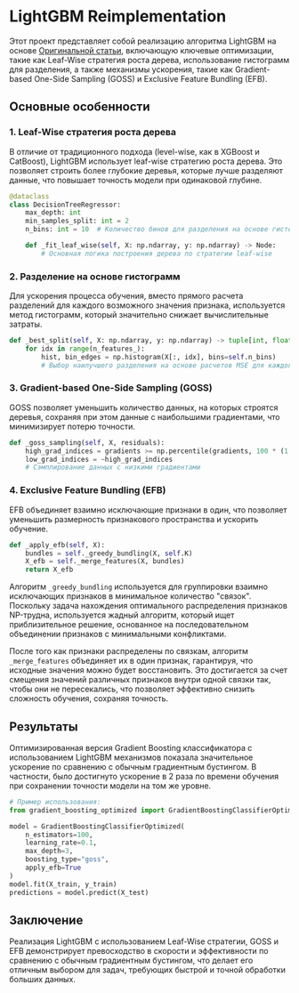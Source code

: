 # LightGBM Reimplementation

Этот проект представляет собой реализацию алгоритма LightGBM на основе [Оригинальной статьи](https://papers.nips.cc/paper_files/paper/2017/file/6449f44a102fde848669bdd9eb6b76fa-Paper.pdf), включающую ключевые оптимизации, такие как Leaf-Wise стратегия роста дерева, использование гистограмм для разделения, а также механизмы ускорения, такие как Gradient-based One-Side Sampling (GOSS) и Exclusive Feature Bundling (EFB).


## Основные особенности

### 1. Leaf-Wise стратегия роста дерева
В отличие от традиционного подхода (level-wise, как в XGBoost и CatBoost), LightGBM использует leaf-wise стратегию роста дерева. Это позволяет строить более глубокие деревья, которые лучше разделяют данные, что повышает точность модели при одинаковой глубине.

```python
@dataclass
class DecisionTreeRegressor:
    max_depth: int
    min_samples_split: int = 2
    n_bins: int = 10  # Количество бинов для разделения на основе гистограмм

    def _fit_leaf_wise(self, X: np.ndarray, y: np.ndarray) -> Node:
        # Основная логика построения дерева по стратегии leaf-wise
```

### 2. Разделение на основе гистограмм
Для ускорения процесса обучения, вместо прямого расчета разделений для каждого возможного значения признака, используется метод гистограмм, который значительно снижает вычислительные затраты.

```python
def _best_split(self, X: np.ndarray, y: np.ndarray) -> tuple[int, float]:
    for idx in range(n_features_):
        hist, bin_edges = np.histogram(X[:, idx], bins=self.n_bins)
        # Выбор наилучшего разделения на основе расчетов MSE для каждого бинового разделения
```

### 3. Gradient-based One-Side Sampling (GOSS)
GOSS позволяет уменьшить количество данных, на которых строятся деревья, сохраняя при этом данные с наибольшими градиентами, что минимизирует потерю точности.

```python
def _goss_sampling(self, X, residuals):
    high_grad_indices = gradients >= np.percentile(gradients, 100 * (1 - self.alpha))
    low_grad_indices = ~high_grad_indices
    # Сэмплирование данных с низкими градиентами
```

### 4. Exclusive Feature Bundling (EFB)
EFB объединяет взаимно исключающие признаки в один, что позволяет уменьшить размерность признакового пространства и ускорить обучение.

```python
def _apply_efb(self, X):
    bundles = self._greedy_bundling(X, self.K)
    X_efb = self._merge_features(X, bundles)
    return X_efb
```

Алгоритм `_greedy_bundling` используется для группировки взаимно исключающих признаков в минимальное количество "связок". Поскольку задача нахождения оптимального распределения признаков NP-трудна, используется жадный алгоритм, который ищет приблизительное решение, основанное на последовательном объединении признаков с минимальными конфликтами. 

После того как признаки распределены по связкам, алгоритм `_merge_features` объединяет их в один признак, гарантируя, что исходные значения можно будет восстановить. Это достигается за счет смещения значений различных признаков внутри одной связки так, чтобы они не пересекались, что позволяет эффективно снизить сложность обучения, сохраняя точность.

## Результаты

Оптимизированная версия Gradient Boosting классификатора с использованием LightGBM механизмов показала значительное ускорение по сравнению с обычным градиентным бустингом. В частности, было достигнуто ускорение в 2 раза по времени обучения при сохранении точности модели на том же уровне.

```python
# Пример использования:
from gradient_boosting_optimized import GradientBoostingClassifierOptimized

model = GradientBoostingClassifierOptimized(
    n_estimators=100,
    learning_rate=0.1,
    max_depth=3,
    boosting_type="goss",
    apply_efb=True
)
model.fit(X_train, y_train)
predictions = model.predict(X_test)
```

## Заключение

Реализация LightGBM с использованием Leaf-Wise стратегии, GOSS и EFB демонстрирует превосходство в скорости и эффективности по сравнению с обычным градиентным бустингом, что делает его отличным выбором для задач, требующих быстрой и точной обработки больших данных.
